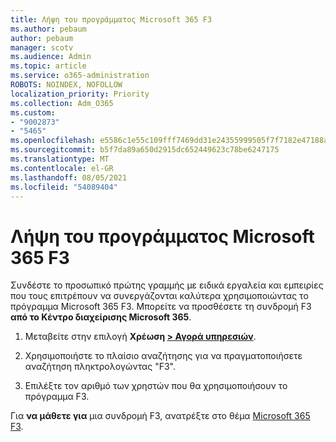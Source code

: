 ```yaml
---
title: Λήψη του προγράμματος Microsoft 365 F3
ms.author: pebaum
author: pebaum
manager: scotv
ms.audience: Admin
ms.topic: article
ms.service: o365-administration
ROBOTS: NOINDEX, NOFOLLOW
localization_priority: Priority
ms.collection: Adm_O365
ms.custom:
- "9002873"
- "5465"
ms.openlocfilehash: e5586c1e55c109fff7469dd31e24355999505f7f7182e47188af10db1b8bd772
ms.sourcegitcommit: b5f7da89a650d2915dc652449623c78be6247175
ms.translationtype: MT
ms.contentlocale: el-GR
ms.lasthandoff: 08/05/2021
ms.locfileid: "54089404"
---
```

# <a name="get-the-microsoft-365-f3-plan"></a>Λήψη του προγράμματος Microsoft 365 F3

Συνδέστε το προσωπικό πρώτης γραμμής με ειδικά εργαλεία και εμπειρίες που τους επιτρέπουν να συνεργάζονται καλύτερα χρησιμοποιώντας το πρόγραμμα Microsoft 365 F3. Μπορείτε να προσθέσετε τη συνδρομή F3 **από το Κέντρο διαχείρισης Microsoft 365**.

1. Μεταβείτε στην επιλογή **Χρέωση [ > Αγορά υπηρεσιών](https://go.microsoft.com/fwlink/p/?linkid=868433)**.

2. Χρησιμοποιήστε το πλαίσιο αναζήτησης για να πραγματοποιήσετε αναζήτηση πληκτρολογώντας "F3".

3. Επιλέξτε τον αριθμό των χρηστών που θα χρησιμοποιήσουν το πρόγραμμα F3.

Για **να μάθετε για** μια συνδρομή F3, ανατρέξτε στο θέμα [Microsoft 365 F3](https://www.microsoft.com/microsoft-365/microsoft-365-enterprise-f3?activetab=pivot%3aoverviewtab).

